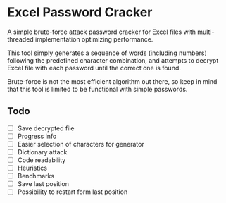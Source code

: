 # Excel Password Cracker
A simple brute-force attack password cracker for Excel files with multi-threaded implementation optimizing performance.

This tool simply generates a sequence of words (including numbers) following the predefined character combination, and attempts to decrypt Excel file with each password until the correct one is found.

Brute-force is not the most efficient algorithm out there, so keep in mind that this tool is limited to be functional with simple passwords.

## Todo
- [ ] Save decrypted file
- [ ] Progress info
- [ ] Easier selection of characters for generator
- [ ] Dictionary attack
- [ ] Code readability
- [ ] Heuristics
- [ ] Benchmarks
- [ ] Save last position
- [ ] Possibility to restart form last position
